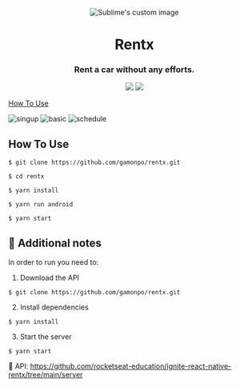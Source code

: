 
<p align="center">
  <img src="https://user-images.githubusercontent.com/34238796/152805971-f790618e-b9fe-4331-8336-14805937dfcb.png" alt="Sublime's custom image"/>
</p>

<h1 align="center">Rentx</h1>

<h3 align="center">Rent a car without any efforts.</h3>

<p align="center">
  <img src="https://img.shields.io/github/last-commit/gamonpo/rentx" type="video/mp4"/>
  <img src="https://img.shields.io/github/repo-size/gamonpo/rentx"/>
</p>

[How To Use](#how-to-use)

![singup](https://user-images.githubusercontent.com/34238796/152820233-3656da0d-d5c1-4635-be58-465f6f826d8a.gif)
![basic](https://user-images.githubusercontent.com/34238796/152820871-abcc6bf8-df19-4b86-b778-08215cc86f46.gif)
![schedule](https://user-images.githubusercontent.com/34238796/152821496-87ebdb57-b3d5-4ab8-aeb9-96cbd1484f23.gif)

## How To Use

```
$ git clone https://github.com/gamonpo/rentx.git

$ cd rentx

$ yarn install

$ yarn run android

$ yarn start
```
## :pencil: Additional notes

In order to run you need to:
1. Download the API
```
$ git clone https://github.com/gamonpo/rentx.git
```
2. Install dependencies
```
$ yarn install
```  
3. Start the server
```
$ yarn start
```

:link: API: https://github.com/rocketseat-education/ignite-react-native-rentx/tree/main/server  


